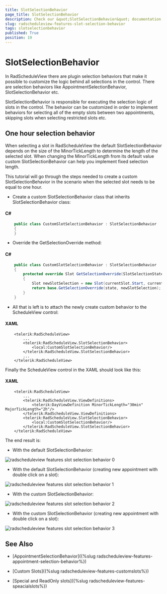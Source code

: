 ```yaml
---
title: SlotSelectionBehavior
page_title: SlotSelectionBehavior
description: Check our &quot;SlotSelectionBehavior&quot; documentation article for the RadScheduleView {{ site.framework_name }} control.
slug: radscheduleview-features-slot-selection-behavior
tags: slotselectionbehavior
published: True
position: 19
---
```


# SlotSelectionBehavior

In RadScheduleView there are plugin selection behaviors that make it possible to customize the logic behind all selections in the control. There are selection behaviors like AppointmentSelectionBehavior, SlotSelectionBehavior etc.

SlotSelectionBehavior is responsible for executing the selection logic of slots in the control. The behavior can be customized in order to implement behaviors for selecting all of the empty slots between two appointments, skipping slots when selecting restricted slots etc.

## One hour selection behavior

When selecting a slot in RadScheduleView the default SlotSelectionBehavior depends on the size of the MinorTickLength to determine the length of the selected slot. When changing the MinorTickLength from its default value custom SlotSelectionBehavior can help you implement fixed selection length.

This tutorial will go through the steps needed to create a custom SlotSelectionBehavior in the scenario when the selected slot needs to be equal to one hour.

* Create a custom SlotSelectionBehavior class that inherits SlotSelectionBehavior class:

#### __C#__

```C#
	public class CustomSlotSelectionBehavior : SlotSelectionBehavior
	{
	}
```

* Override the GetSelectionOverride method:

#### __C#__

```C#
	public class CustomSlotSelectionBehavior : SlotSelectionBehavior
	{
		protected override Slot GetSelectionOverride(SlotSelectionState state, Slot currentSlot)
		{
			Slot newSlotSelection = new Slot(currentSlot.Start, currentSlot.End.AddMinutes(30));
			return base.GetSelectionOverride(state, newSlotSelection);
		}
	}
```

* All that is left is to attach the newly create custom behavior to the ScheduleView control:


#### __XAML__

```XAML
	<telerik:RadScheduleView>
		...
		<telerik:RadScheduleView.SlotSelectionBehavior>
			<local:CustomSlotSelectionBehavior/>
		</telerik:RadScheduleView.SlotSelectionBehavior>
		...
	</telerik:RadScheduleView>
```

Finally the ScheduleView control in the XAML should look like this:

#### __XAML__

```XAML
	<telerik:RadScheduleView>
		...
		<telerik:RadScheduleView.ViewDefinitions>
			<telerik:DayViewDefinition MinorTickLength="30min" MajorTickLength="2h"/>
		</telerik:RadScheduleView.ViewDefinitions>
		<telerik:RadScheduleView.SlotSelectionBehavior>
			<local:CustomSlotSelectionBehavior/>
		</telerik:RadScheduleView.SlotSelectionBehavior>
	</telerik:RadScheduleView>
```

The end result is:

* With the default SlotSelectionBehavior:

![radscheduleview features slot selection behavior 0](images/radscheduleview_features_slot_selection_behavior_0.png)

* With the default SlotSelectionBehavior (creating new appointment with double click on a slot):

![radscheduleview features slot selection behavior 1](images/radscheduleview_features_slot_selection_behavior_1.png)

* With the custom SlotSelectionBehavior:

![radscheduleview features slot selection behavior 2](images/radscheduleview_features_slot_selection_behavior_2.png)

* With the custom SlotSelectionBehavior (creating new appointment with double click on a slot):

![radscheduleview features slot selection behavior 3](images/radscheduleview_features_slot_selection_behavior_3.png)

## See Also

 * [AppointmentSelectionBehavior]({%slug radscheduleview-features-appointment-selection-behavior%})

 * [Custom Slots]({%slug radscheduleview-features-customslots%})

 * [Special and ReadOnly slots]({%slug radscheduleview-features-speacialslots%})
